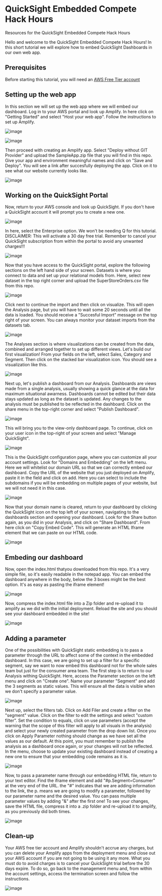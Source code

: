 # QuickSight Embedded Compete Hack Hours 
Resources for the QuickSight Embedded Compete Hack Hours 

Hello and welcome to the QuickSight Embedded Compete Hack Hours! In this short tutorial we will explore how to embed QuickSight Dashboards in our own web app.

## Prerequisites

Before starting this tutorial, you will need an [AWS Free Tier account](https://aws.amazon.com/free/?all-free-tier.sort-by=item.additionalFields.SortRank&all-free-tier.sort-order=asc&awsf.Free%20Tier%20Types=*all&awsf.Free%20Tier%20Categories=*all) 

## Setting up the web app

In this section we will set up the web app where we will embed our dashboard. Log in to your AWS portal and look up Amplify. In here click on "Getting Started" and select "Host your web app". Follow the instructions to set up Amplify.

 ![image](Images/Screenshot%202023-04-19%20205803.png)
 
 ![image](Images/Screenshot%202023-04-19%20205826.png)

Then proceed with creating an Amplify app. Select "Deploy without GIT Provider" and upload the SampleApp.zip file that you will find in this repo. Give your app and environment meaningful names and click on "Save and Deploy". You will see a link after succesfully deploying the app. Click on it to see what our website currently looks like.

![image](Images/Web%20capture_19-4-2023_151813_us-east-1.console.aws.amazon.com.jpeg)

## Working on the QuickSight Portal

Now, return to your AWS console and look up QuickSight. If you don't have a QuickSight account it will prompt you to create a new one.

 ![image](Images/Screenshot%202023-04-19%20205705.png)

In here, select the Enterprise option. We won't be needing Q for this tutorial. DISCLAIMER: This will activate a 30 day free trial. Remember to cancel your QuickSight subscription from within the portal to avoid any unwanted charges!!!

 ![image](Images/Screenshot%202023-04-19%20205731.png)

Now that you have access to the QuickSight portal, explore the following sections on the left hand side of your screen. Datasets is where you connect to data and set up your relational models from. Here, select new dataset in the top right corner and upload the SuperStoreOrders.csv file from this repo.

 ![image](Images/csv.png)

Click next to continue the import and then click on visualize. This will open the Analysis page, but you will have to wait some 20 seconds until all the data is loaded. You should receive a "Succesful Import" message on the top right of your screen. You can always monitor your dataset imports from the datasets tab.

 ![image](Images/DataSource.jpeg)

The Analyses section is where visualizations can be created from the data, combined and arranged together to set up different views. Let's build our first visualization! From your fields on the left, select Sales, Category and Segment. Then click on the stacked bar visualization icon. You should see a visualization like this.

 ![image](Images/Visual.jpeg)

Next up, let's publish a dashboard from our Analysis. Dashboards are views made from a single analysis, usually showing a quick glance at the data for maximum situational awarness. Dashboards cannot be edited but their data stays updated as long as the dataset is updated. Any changes to the analysis must be published to be reflected in the dashboard. Click on the share menu in the top-right corner and select "Publish Dashboard". 

 ![image](Images/PublishDashboard.jpeg)
 
This will bring you to the view-only dashboard page. To continue, click on your user icon in the top-right of your screen and select "Manage QuickSight".

 ![image](Images/ManageQuicksight.jpeg)

This is the QuickSight configuration page, where you can customize all your account settings. Look for "Domains and Embedding" on the left menu. Here we will whitelist our domain URL so that we can correctly embed our dashboard. Copy the URL of the website that you just deployed on Amplify, paste it in the field and click on add. Here you can select to include the subdomains if you will be embedding on multiple pages of your website, but we will not need it in this case.  

 ![image](Images/Domains.jpeg)

Now that your domain name is cleared, return to your dashboard by clicking the QuickSight icon on the top left of your screen, navigating to the dashboards section and opening your dashboard. Look for the Share button again, as you did in your Analysis, and click on "Share Dashboard". From here click on "Copy Embed Code". This will generate an HTML Iframe element that we can paste on our HTML code.

 ![image](Images/EmbedCode.jpeg)

## Embeding our dashboard

Now, open the index.html thatyou downloaded from this repo. It's a very simple file, so it's easily readable in the notepad app. You can embed the dashboard anywhere in the body, below the 3 boxes might be the best option. It's as easy as pasting the iframe element!

![image](Images/Iframe.png)

Now, compress the index.html file into a Zip folder and re-upload it to amplify as we did with the initial deployment. Reload the site and you should see your dashboard embedded in the site! 

![image](Images/Result1.jpeg)

## Adding a parameter

One of the possibilities with QuickSight static embedding is to pass a parameter through the URL to affect some of the context in the embedded dashboard. In this case, we are going to set up a filter for a specific segment, say we want to now embed this dashboard not for the whole sales team but just for the consumer area team. The first step is to return to our Analysis withing QuickSight. Here, access the Parameter section on the left menu and click on "Create one". Name your parameter "Segment" and add the 3 segments as static values. This will ensure all the data is visible when we don't specify a parameter value.

![image](Images/Parameter.jpeg)

Next up, select the filters tab. Click on Add Filer and create a filter on the "segment" value. Click on the filter to edit the settings and select "custom filter". Set the condition to equals, click on use parameters (accept the warning that the scope of this filter will apply to all visuals in the analysis) and select your newly created parameter from the drop down list. Once you click on Apply Parameter nothing should change as we have set all the values as our default. At this point, you must remember to publish the analysis as a dashboard once again, or your changes will not be reflected. In the menu, choose to update your existing dashboard instead of creating a new one to ensure that your embedding code remains as it is. 

![image](Images/Filter.jpeg)

Now, to pass a parameter name through our embedding HTML file, return to your text editor. Find the iframe element and add "#p.Segment=Consumer" at the very end of the URL. the "#" indicates that we are adding information to the link, the p. means we are going to modify a parameter, followed by our parameter name and the desired value. You can pass multiple parameter values by adding "&" after the first one! To see your changes, save the HTML file, compress it into a .zip folder and re-upload it to amplify, as you previously did both times.

![image](Images/Segment.png)

## Clean-up

Your AWS free tier account and Amplify shouldn't accrue any charges, but you can delete your Amplify apps from the deployment menu and close out your AWS account if you are not going to be using it any more. What you must do to avoid charges is to cancel your QuickSight trial before the 30 days expire. To do so, go back to the management menu and, from within the account settings, access the termination screen and follow the instructions.

![image](Images/TerminateAccount.jpeg)
